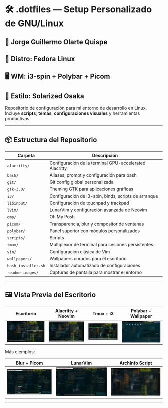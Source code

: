 # 🛠️ .dotfiles — Setup Personalizado de GNU/Linux

## 👤 Jorge Guillermo Olarte Quispe

## 🐧 Distro: Fedora Linux

## 🖥️ WM: i3-spin + Polybar + Picom

## 🎨 Estilo: Solarized Osaka

Repositorio de configuración para mi entorno de desarrollo en Linux. Incluye **scripts**, **temas**, **configuraciones visuales** y herramientas productivas.

---

## 📦 Estructura del Repositorio

| Carpeta             | Descripción                                            |
| ------------------- | ------------------------------------------------------ |
| `alacritty/`        | Configuración de la terminal GPU-accelerated Alacritty |
| `bash/`             | Aliases, prompt y configuración para bash              |
| `git/`              | Git config global personalizada                        |
| `gtk-3.0/`          | Theming GTK para aplicaciones gráficas                 |
| `i3/`               | Configuración de i3-spin, binds, scripts de arranque   |
| `libinput/`         | Configuración de touchpad y trackpad                   |
| `lvim/`             | LunarVim y configuración avanzada de Neovim            |
| `omp/`              | Oh My Posh                                             |
| `picom/`            | Transparencia, blur y compositor de ventanas           |
| `polybar/`          | Panel superior con módulos personalizados              |
| `scripts/`          | Scripts                                                |
| `tmux/`             | Multiplexor de terminal para sesiones persistentes     |
| `vim/`              | Configuración clásica de Vim                           |
| `wallpapers/`       | Wallpapers curados para el escritorio                  |
| `bash_installer.sh` | Instalador automatizado de configuraciones             |
| `readme-images/`    | Capturas de pantalla para mostrar el entorno           |

---

## 🖼️ Vista Previa del Escritorio

| Escritorio                   | Alacritty + Neovim           | Tmux + i3                    | Polybar + Wallpaper          |
| ---------------------------- | ---------------------------- | ---------------------------- | ---------------------------- |
| ![](readme-images/img01.jpg) | ![](readme-images/img02.jpg) | ![](readme-images/img03.jpg) | ![](readme-images/img04.jpg) |

Más ejemplos:

| Blur + Picom                 | LunarVim                     | ArchInfo Script              |
| ---------------------------- | ---------------------------- | ---------------------------- |
| ![](readme-images/img05.jpg) | ![](readme-images/img06.jpg) | ![](readme-images/img07.jpg) |

---

